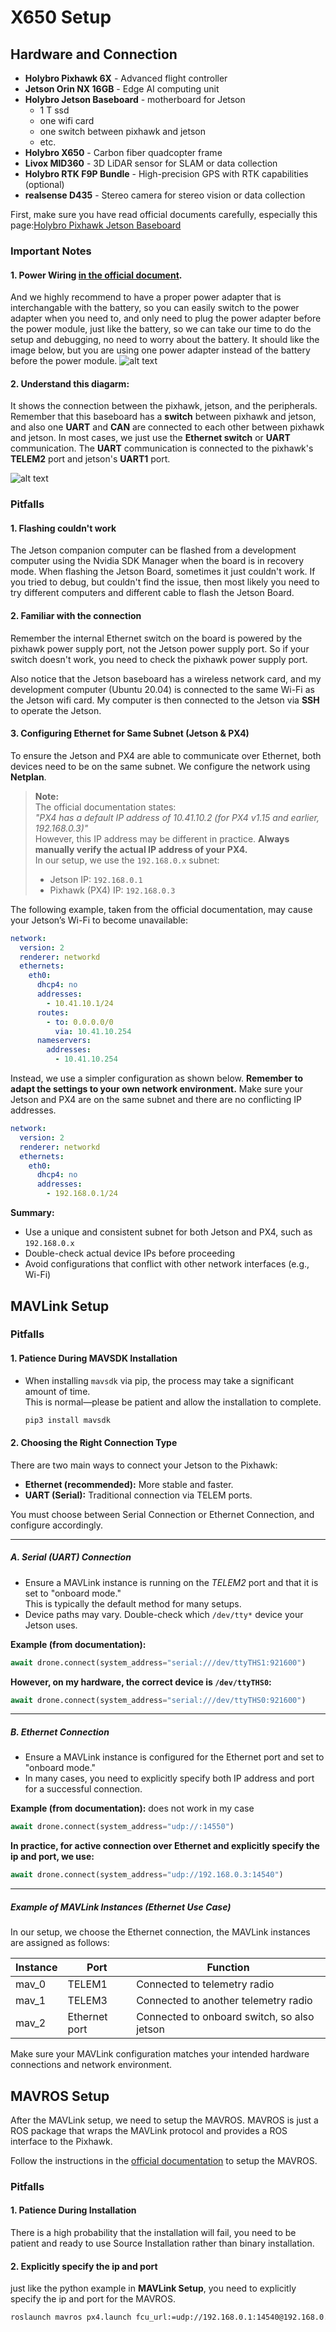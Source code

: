 # X650 Setup


## Hardware and Connection




- **Holybro Pixhawk 6X** - Advanced flight controller
- **Jetson Orin NX 16GB** - Edge AI computing unit
- **Holybro Jetson Baseboard** - motherboard for Jetson
  - 1 T ssd
  - one wifi card
  - one switch between pixhawk and jetson
  - etc.
- **Holybro X650** - Carbon fiber quadcopter frame
- **Livox MID360** - 3D LiDAR sensor for SLAM or data collection
- **Holybro RTK F9P Bundle** - High-precision GPS with RTK capabilities (optional)
- **realsense D435** - Stereo camera for stereo vision or data collection


First, make sure you have read official documents carefully, especially this page:[Holybro Pixhawk Jetson Baseboard](https://docs.px4.io/main/en/companion_computer/holybro_pixhawk_jetson_baseboard)

### Important Notes


#### 1. **Power Wiring** [in the official document](https://docs.px4.io/main/en/companion_computer/holybro_pixhawk_jetson_baseboard#hardware-setup).

And we highly recommend to have a proper power adapter that is interchangable with the battery, so you can easily switch to the power adapter when you need to, and only need to plug the power adapter before the power module, just like the battery, so we can take our time to do the setup and debugging, no need to worry about the battery. It should like the image below, but you are using one power adapter instead of the battery before the power module.
![alt text](images/power1_one_battery.jpg)


#### 2. **Understand this diagarm**:

It shows the connection between the pixhawk, jetson, and the peripherals. Remember that this baseboard has a **switch** between pixhawk and jetson, and also one **UART** and **CAN** are connected to each other between pixhawk and jetson. In most cases, we just use the **Ethernet switch** or **UART** communication. The **UART** communication is connected to the pixhawk's **TELEM2** port and jetson's **UART1** port. 

![alt text](images/peripherals_block_diagram.png)



### Pitfalls

#### 1. **Flashing couldn't work**

The Jetson companion computer can be flashed from a development computer using the Nvidia SDK Manager when the board is in recovery mode. When flashing the Jetson Board, sometimes it just couldn't work. If you tried to debug, but couldn't find the issue, then most likely you need to try different computers and different cable to flash the Jetson Board.

#### 2. **Familiar with the connection**

Remember the internal Ethernet switch on the board is powered by the pixhawk power supply port, not the Jetson power supply port. So if your switch doesn't work, you need to check the pixhawk power supply port.



Also notice that the Jetson baseboard has a wireless network card, and my development computer (Ubuntu 20.04) is connected to the same Wi-Fi as the Jetson wifi card. My computer is then connected to the Jetson via **SSH** to operate the Jetson.
  
#### 3. **Configuring Ethernet for Same Subnet (Jetson & PX4)**

To ensure the Jetson and PX4 are able to communicate over Ethernet, both devices need to be on the same subnet. We configure the network using **Netplan**.

> **Note:**  
> The official documentation states:  
> *"PX4 has a default IP address of 10.41.10.2 (for PX4 v1.15 and earlier, 192.168.0.3)"*  
> However, this IP address may be different in practice. **Always manually verify the actual IP address of your PX4.**  
> In our setup, we use the `192.168.0.x` subnet:  
> - Jetson IP: `192.168.0.1`  
> - Pixhawk (PX4) IP: `192.168.0.3`


The following example, taken from the official documentation, may cause your Jetson’s Wi-Fi to become unavailable:

```yaml
network:
  version: 2
  renderer: networkd
  ethernets:
    eth0:
      dhcp4: no
      addresses:
        - 10.41.10.1/24
      routes:
        - to: 0.0.0.0/0
          via: 10.41.10.254
      nameservers:
        addresses:
          - 10.41.10.254
```

Instead, we use a simpler configuration as shown below. **Remember to adapt the settings to your own network environment.** Make sure your Jetson and PX4 are on the same subnet and there are no conflicting IP addresses.

```yaml
network:
  version: 2
  renderer: networkd
  ethernets:
    eth0:
      dhcp4: no
      addresses:
        - 192.168.0.1/24
```

**Summary:**  
- Use a unique and consistent subnet for both Jetson and PX4, such as `192.168.0.x`
- Double-check actual device IPs before proceeding
- Avoid configurations that conflict with other network interfaces (e.g., Wi-Fi)



## MAVLink Setup


### Pitfalls



#### 1. **Patience During MAVSDK Installation**

- When installing `mavsdk` via pip, the process may take a significant amount of time.  
  This is normal—please be patient and allow the installation to complete.  
  ```bash
  pip3 install mavsdk
  ```

#### 2. **Choosing the Right Connection Type**

There are two main ways to connect your Jetson to the Pixhawk:

- **Ethernet (recommended):** More stable and faster.
- **UART (Serial):** Traditional connection via TELEM ports.

You must choose between Serial Connection or Ethernet Connection, and configure accordingly.

---

##### **A. Serial (UART) Connection**

- Ensure a MAVLink instance is running on the *TELEM2* port and that it is set to "onboard mode."  
  This is typically the default method for many setups.
- Device paths may vary. Double-check which `/dev/tty*` device your Jetson uses.

**Example (from documentation):**
```python
await drone.connect(system_address="serial:///dev/ttyTHS1:921600")
```
**However, on my hardware, the correct device is `/dev/ttyTHS0`:**
```python
await drone.connect(system_address="serial:///dev/ttyTHS0:921600")
```

---

##### **B. Ethernet Connection**

- Ensure a MAVLink instance is configured for the Ethernet port and set to "onboard mode."
- In many cases, you need to explicitly specify both IP address and port for a successful connection.

**Example (from documentation):** does not work in my case
```python
await drone.connect(system_address="udp://:14550")
```
**In practice, for active connection over Ethernet and explicitly specify the ip and port, we use:**
```python 
await drone.connect(system_address="udp://192.168.0.3:14540")
```

---

##### **Example of MAVLink Instances (Ethernet Use Case)**

In our setup, we choose the Ethernet connection, the MAVLink instances are assigned as follows:

| Instance | Port           | Function                                  |
|----------|----------------|-------------------------------------------|
| mav_0    | TELEM1         | Connected to telemetry radio              |
| mav_1    | TELEM3         | Connected to another telemetry radio      |
| mav_2    | Ethernet port  | Connected to onboard switch, so also jetson |

Make sure your MAVLink configuration matches your intended hardware connections and network environment.



## **MAVROS Setup**

After the MAVLink setup, we need to setup the MAVROS. MAVROS is just a ROS package that wraps the MAVLink protocol and provides a ROS interface to the Pixhawk.

Follow the instructions in the [official documentation](https://docs.px4.io/main/en/ros/mavros_installation) to setup the MAVROS.

### Pitfalls

#### 1. **Patience During Installation**

There is a high probability that the installation will fail, you need to be patient and ready to use Source Installation rather than binary installation.


#### 2. **Explicitly specify the ip and port**

just like the python example in **MAVLink Setup**, you need to explicitly specify the ip and port for the MAVROS.
```bash
roslaunch mavros px4.launch fcu_url:=udp://192.168.0.1:14540@192.168.0.3:14540
```

